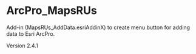 # ArcPro_MapsRUs
Add-in (MapsRUs_AddData.esriAddinX) to create menu button for adding data to Esri ArcPro.

Version 2.4.1
